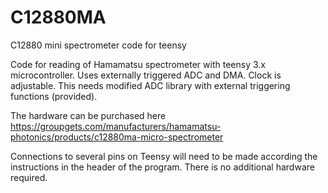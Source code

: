 # C12880MA
C12880 mini spectrometer code for teensy

Code for reading of Hamamatsu spectrometer with teensy 3.x microcontroller.
Uses externally triggered ADC and DMA. Clock is adjustable.
This needs modified ADC library with external triggering functions (provided).

The hardware can be purchased here
https://groupgets.com/manufacturers/hamamatsu-photonics/products/c12880ma-micro-spectrometer

Connections to several pins on Teensy will need to be made according the instructions in the header of the program.
There is no additional hardware required.

